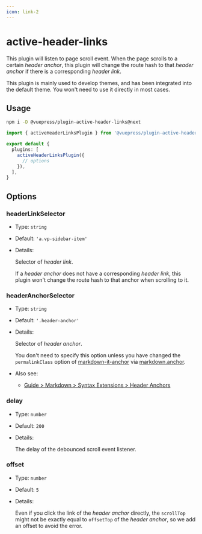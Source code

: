 ```yaml
---
icon: link-2
---
```


# active-header-links

<NpmBadge package="@vuepress/plugin-active-header-links" />

This plugin will listen to page scroll event. When the page scrolls to a certain _header anchor_, this plugin will change the route hash to that _header anchor_ if there is a corresponding _header link_.

This plugin is mainly used to develop themes, and has been integrated into the default theme. You won't need to use it directly in most cases.

## Usage

```bash
npm i -D @vuepress/plugin-active-header-links@next
```

```ts title=".vuepress/config.ts"
import { activeHeaderLinksPlugin } from '@vuepress/plugin-active-header-links'

export default {
  plugins: [
    activeHeaderLinksPlugin({
      // options
    }),
  ],
}
```

## Options

### headerLinkSelector

- Type: `string`

- Default: `'a.vp-sidebar-item'`

- Details:

  Selector of _header link_.

  If a _header anchor_ does not have a corresponding _header link_, this plugin won't change the route hash to that anchor when scrolling to it.

### headerAnchorSelector

- Type: `string`

- Default: `'.header-anchor'`

- Details:

  Selector of _header anchor_.

  You don't need to specify this option unless you have changed the `permalinkClass` option of [markdown-it-anchor](https://github.com/valeriangalliat/markdown-it-anchor#readme) via [markdown.anchor](https://vuejs.press/reference/config.html#markdown-anchor).

- Also see:
  - [Guide > Markdown > Syntax Extensions > Header Anchors](https://vuejs.press/guide/markdown.html#header-anchors)

### delay

- Type: `number`

- Default: `200`

- Details:

  The delay of the debounced scroll event listener.

### offset

- Type: `number`

- Default: `5`

- Details:

  Even if you click the link of the _header anchor_ directly, the `scrollTop` might not be exactly equal to `offsetTop` of the _header anchor_, so we add an offset to avoid the error.
